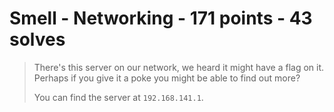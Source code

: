 # Smell - Networking - 171 points - 43 solves
> There's this server on our network, we heard it might have a flag on it. Perhaps
> if you give it a poke you might be able to find out more?
> 
> You can find the server at `192.168.141.1`.
